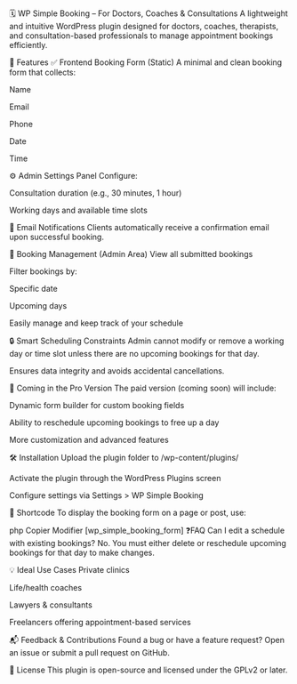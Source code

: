 🗓️ WP Simple Booking – For Doctors, Coaches & Consultations
A lightweight and intuitive WordPress plugin designed for doctors, coaches, therapists, and consultation-based professionals to manage appointment bookings efficiently.

🔧 Features
✅ Frontend Booking Form (Static)
A minimal and clean booking form that collects:

Name

Email

Phone

Date

Time

⚙️ Admin Settings Panel
Configure:

Consultation duration (e.g., 30 minutes, 1 hour)

Working days and available time slots

📧 Email Notifications
Clients automatically receive a confirmation email upon successful booking.

📂 Booking Management (Admin Area)
View all submitted bookings

Filter bookings by:

Specific date

Upcoming days

Easily manage and keep track of your schedule

🔒 Smart Scheduling Constraints
Admin cannot modify or remove a working day or time slot unless there are no upcoming bookings for that day.

Ensures data integrity and avoids accidental cancellations.

🚀 Coming in the Pro Version
The paid version (coming soon) will include:

Dynamic form builder for custom booking fields

Ability to reschedule upcoming bookings to free up a day

More customization and advanced features

🛠️ Installation
Upload the plugin folder to /wp-content/plugins/

Activate the plugin through the WordPress Plugins screen

Configure settings via Settings > WP Simple Booking

📌 Shortcode
To display the booking form on a page or post, use:

php
Copier
Modifier
[wp_simple_booking_form]
❓FAQ
Can I edit a schedule with existing bookings?
No. You must either delete or reschedule upcoming bookings for that day to make changes.

💡 Ideal Use Cases
Private clinics

Life/health coaches

Lawyers & consultants

Freelancers offering appointment-based services

📬 Feedback & Contributions
Found a bug or have a feature request?
Open an issue or submit a pull request on GitHub.

📄 License
This plugin is open-source and licensed under the GPLv2 or later.
